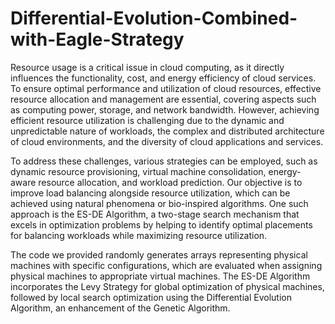 # Differential-Evolution-Combined-with-Eagle-Strategy

Resource usage is a critical issue in cloud computing, as it directly influences the functionality, cost, and energy efficiency of cloud services. To ensure optimal performance and utilization of cloud resources, effective resource allocation and management are essential, covering aspects such as computing power, storage, and network bandwidth. However, achieving efficient resource utilization is challenging due to the dynamic and unpredictable nature of workloads, the complex and distributed architecture of cloud environments, and the diversity of cloud applications and services.

To address these challenges, various strategies can be employed, such as dynamic resource provisioning, virtual machine consolidation, energy-aware resource allocation, and workload prediction. Our objective is to improve load balancing alongside resource utilization, which can be achieved using natural phenomena or bio-inspired algorithms. One such approach is the ES-DE Algorithm, a two-stage search mechanism that excels in optimization problems by helping to identify optimal placements for balancing workloads while maximizing resource utilization.

The code we provided randomly generates arrays representing physical machines with specific configurations, which are evaluated when assigning physical machines to appropriate virtual machines. The ES-DE Algorithm incorporates the Levy Strategy for global optimization of physical machines, followed by local search optimization using the Differential Evolution Algorithm, an enhancement of the Genetic Algorithm.
